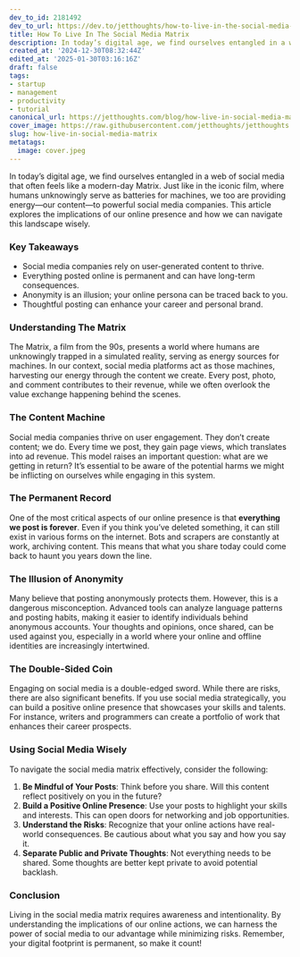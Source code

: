 ```yaml
---
dev_to_id: 2181492
dev_to_url: https://dev.to/jetthoughts/how-to-live-in-the-social-media-matrix-35d0
title: How To Live In The Social Media Matrix
description: In today’s digital age, we find ourselves entangled in a web of social media that often feels like a...
created_at: '2024-12-30T08:32:44Z'
edited_at: '2025-01-30T03:16:16Z'
draft: false
tags:
- startup
- management
- productivity
- tutorial
canonical_url: https://jetthoughts.com/blog/how-live-in-social-media-matrix/
cover_image: https://raw.githubusercontent.com/jetthoughts/jetthoughts.github.io/master/content/blog/how-live-in-social-media-matrix/cover.jpeg
slug: how-live-in-social-media-matrix
metatags:
  image: cover.jpeg
---
```

In today’s digital age, we find ourselves entangled in a web of social media that often feels like a modern-day Matrix. Just like in the iconic film, where humans unknowingly serve as batteries for machines, we too are providing energy—our content—to powerful social media companies. This article explores the implications of our online presence and how we can navigate this landscape wisely.

### Key Takeaways

*   Social media companies rely on user-generated content to thrive.
*   Everything posted online is permanent and can have long-term consequences.
*   Anonymity is an illusion; your online persona can be traced back to you.
*   Thoughtful posting can enhance your career and personal brand.

### Understanding The Matrix

The Matrix, a film from the 90s, presents a world where humans are unknowingly trapped in a simulated reality, serving as energy sources for machines. In our context, social media platforms act as those machines, harvesting our energy through the content we create. Every post, photo, and comment contributes to their revenue, while we often overlook the value exchange happening behind the scenes.

### The Content Machine

Social media companies thrive on user engagement. They don’t create content; we do. Every time we post, they gain page views, which translates into ad revenue. This model raises an important question: what are we getting in return? It’s essential to be aware of the potential harms we might be inflicting on ourselves while engaging in this system.

### The Permanent Record

One of the most critical aspects of our online presence is that **everything we post is forever**. Even if you think you’ve deleted something, it can still exist in various forms on the internet. Bots and scrapers are constantly at work, archiving content. This means that what you share today could come back to haunt you years down the line.

### The Illusion of Anonymity

Many believe that posting anonymously protects them. However, this is a dangerous misconception. Advanced tools can analyze language patterns and posting habits, making it easier to identify individuals behind anonymous accounts. Your thoughts and opinions, once shared, can be used against you, especially in a world where your online and offline identities are increasingly intertwined.

### The Double-Sided Coin

Engaging on social media is a double-edged sword. While there are risks, there are also significant benefits. If you use social media strategically, you can build a positive online presence that showcases your skills and talents. For instance, writers and programmers can create a portfolio of work that enhances their career prospects.

### Using Social Media Wisely

To navigate the social media matrix effectively, consider the following:

1.  **Be Mindful of Your Posts**: Think before you share. Will this content reflect positively on you in the future?
2.  **Build a Positive Online Presence**: Use your posts to highlight your skills and interests. This can open doors for networking and job opportunities.
3.  **Understand the Risks**: Recognize that your online actions have real-world consequences. Be cautious about what you say and how you say it.
4.  **Separate Public and Private Thoughts**: Not everything needs to be shared. Some thoughts are better kept private to avoid potential backlash.

### Conclusion

Living in the social media matrix requires awareness and intentionality. By understanding the implications of our online actions, we can harness the power of social media to our advantage while minimizing risks. Remember, your digital footprint is permanent, so make it count!